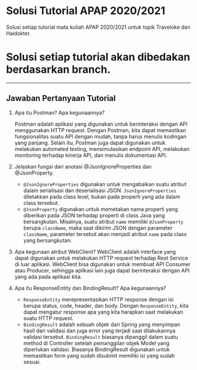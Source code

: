 # Solusi Tutorial APAP 2020/2021
Solusi setiap tutorial mata kuliah APAP 2020/2021 untuk topik Traveloke dan Haidokter.

Solusi setiap tutorial akan dibedakan berdasarkan branch.
=======
---

## Jawaban Pertanyaan Tutorial 
1. Apa itu Postman? Apa kegunaannya?

    Postman adalah aplikasi yang digunakan untuk berinteraksi dengan API menggunakan HTTP request.
    Dengan Postman, kita dapat memastikan fungsionalitas suatu API dengan mudah,
    tanpa harus menulis kodingan yang panjang. Selain itu, Postman juga dapat digunakan untuk
    melakukan automated testing, mensimulasikan endpoint API, melakukan monitoring terhadap kinerja
    API, dan menulis dokumentasi API.
2. Jelaskan fungsi dari anotasi @JsonIgnoreProperties dan @JsonProperty.
    - `@JsonIgnoreProperties` digunakan untuk mengabaikan suatu atribut dalam serialisasi dan deserialisasi
    JSON. `JsonIgnoreProperties` diletakkan pada class level, bukan pada properti yang ada dalam class
    tersebut.
    - `@JsonProperty` digunakan untuk memetakan nama properti yang diberikan pada JSON terhadap properti
    di class Java yang bersangkutan. Misalnya, suatu atribut `name` memiliki `@JsonProperty` berupa `className`,
    maka saat dikirim JSON dengan parameter `className`, parameter tersebut akan menjadi atribut `name` pada
    class yang bersangkutan.
3. Apa kegunaan atribut WebClient?
    WebClient adalah interface yang dapat digunakan untuk melakukan HTTP request terhadap Rest Service di luar
    aplikasi. WebClient bisa digunakan untuk membuat API Consumer atau Producer, sehingga aplikasi lain
    juga dapat berinteraksi dengan API yang ada pada aplikasi kita.
4. Apa itu ResponseEntity dan BindingResult? Apa kegunaannya?
    - `ResponseEntity` merepresentasikan HTTP response dengan isi berupa status, code, header, dan body.
    Dengan `ResponseEntity`, kita dapat mengatur response apa yang kita harapkan saat melakukan suatu
    HTTP request.
    - `BindingResult` adalah sebuah objek dari Spring yang menyimpan hasil dari validasi dan juga error
    yang terjadi saat dilakukannya validasi tersebut. `BindingResult` biasanya dipanggil dalam suatu
    method di Controller setelah pemanggilan objek Model yang diperlukan validasi. Biasanya BindingResult
    digunakan untuk memastikan form yang sudah disubmit memiliki isi yang sudah sesuai. 

